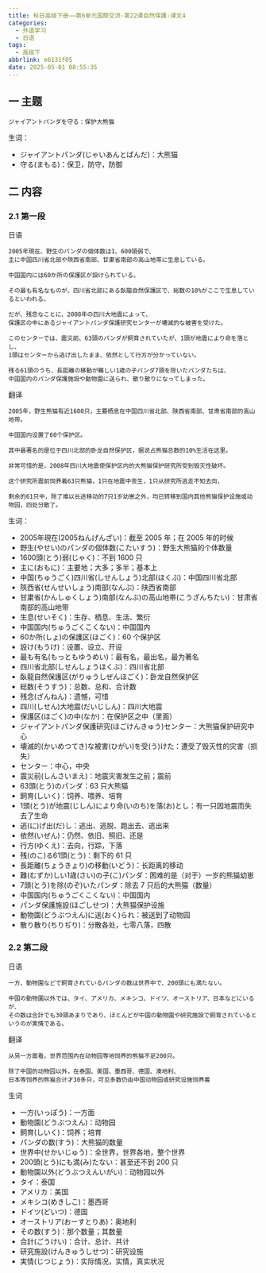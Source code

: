 ```yaml
---
title: 标日高级下册——第6单元国際交流-第22课自然保護-课文4
categories:
  - 外语学习
  - 日语
tags:
  - 高级下
abbrlink: e6131f05
date: 2025-05-01 08:55:35
---
```

## 一 主题

```
ジャイアントパンダを守る：保护大熊猫
```

<!--more-->

生词：

* ジャイアントパンダ(じゃいあんとぱんだ)：大熊猫
* 守る(まもる)：保卫，防守，防御

## 二 内容

### 2.1 第一段

日语

```
2005年現在、野生のパンダの個体数は1、600頭弱で、
主に中国四川省北部や陝西省南部、甘粛省南部の高山地帯に生息している。

中国国内には60か所の保護区が設けられている。

その最も有名なものが、四川省北部にある臥龍自然保護区で、総数の10%がここで生息しているといわれる。

だが、残念なことに、2008年の四川大地震によって、
保護区の中にあるジャイアントパンダ保護研究センターが壊滅的な被害を受けた。

このセンターでは、震災前、63頭のパンダが飼育されていたが、1頭が地震により命を落とし、
1頭はセンターから逃げ出したまま、依然として行方が分かっていない。

残る61頭のうち、長距離の移動が難しい1歳の子パンダ7頭を除いたパンダたちは、
中国国内のパンダ保護施設や動物園に送られ、散り散りになってしまった。
```

翻译

```
2005年，野生熊猫有近1600只，主要栖息在中国四川省北部、陕西省南部、甘肃省南部的高山地带。

中国国内设置了60个保护区。

其中最著名的是位于四川北部的卧龙自然保护区，据说占熊猫总数的10%生活在这里。

非常可惜的是，2008年四川大地震使保护区内的大熊猫保护研究所受到毁灭性破坏。

这个研究所震前饲养着63只熊猫，1只在地震中丧生，1只从研究所逃走不知去向，

剩余的61只中，除了难以长途移动的7只1岁幼崽之外，均已转移到国内其他熊猫保护设施或动物园，四处分散了。
```

生词：

* 2005年現在(2005ねんげんざい)：截至 2005 年；在 2005 年的时候
* 野生(やせい)のパンダの個体数(こたいすう)：野生大熊猫的个体数量
* 1600頭(とう)弱(じゃく)：不到 1600 只
* 主に(おもに)：主要地；大多；多半；基本上
* 中国(ちゅうごく)四川省(しせんしょう)北部(ほくぶ)：中国四川省北部
* 陝西省(せんせいしょう)南部(なんぶ)：陕西省南部
* 甘粛省(かんしゅくしょう)南部(なんぶ)の高山地帯(こうざんちたい)：甘肃省南部的高山地带
* 生息(せいそく)：生存、栖息、生活、繁衍 
* 中国国内(ちゅうごくこくない)：中国国内
* 60か所(しょ)の保護区(ほごく)：60 个保护区
* 設け(もうけ)：设置、设立、开设
* 最も有名(もっともゆうめい)：最有名，最出名，最为著名
* 四川省北部(しせんしょうほくぶ)：四川省北部
* 臥龍自然保護区(がりゅうしぜんほごく)：卧龙自然保护区
* 総数(そうすう)：总数、总和、合计数
* 残念(ざんねん)：遗憾，可惜
* 四川(しせん)大地震(だいじしん)：四川大地震
* 保護区(ほごく)の中(なか)：在保护区之中（里面）
* ジャイアントパンダ保護研究(ほごけんきゅう)センター：大熊猫保护研究中心
* 壊滅的(かいめつてき)な被害(ひがい)を受(う)けた：遭受了毁灭性的灾害（损失）
* センター：中心，中央
* 震災前(しんさいまえ)：地震灾害发生之前；震前
* 63頭(とう)のパンダ：63 只大熊猫
* 飼育(しいく)：饲养、喂养、培育
* 1頭(とう)が地震(じしん)により命(いのち)を落(お)とし：有一只因地震而失去了生命
* 逃(に)げ出(だ)し：逃出、逃脱、跑出去、逃出来
* 依然(いぜん)：仍然、依旧、照旧、还是
* 行方(ゆくえ)：去向，行踪，下落
* 残(のこ)る61頭(とう)：剩下的 61 只
* 長距離(ちょうきょり)の移動(いどう)：长距离的移动
* 難(むずか)しい1歳(さい)の子(こ)パンダ：困难的是（对于）一岁的熊猫幼崽
* 7頭(とう)を除(のぞ)いたパンダ：除去 7 只后的大熊猫（数量）
* 中国国内(ちゅうごくこくない)：中国国内
* パンダ保護施設(ほごしせつ)：大熊猫保护设施
* 動物園(どうぶつえん)に送(おく)られ：被送到了动物园
* 散り散り(ちりぢり)：分散各处，七零八落，四散

### 2.2 第二段

日语

```
一方、動物園などで飼育されているパンダの数は世界中で、200頭にも満たない。

中国の動物園以外では、タイ、アメリカ、メキシコ、ドイツ、オーストリア、日本などにいるが、
その数は合計でも30頭あまりであり、ほとんどが中国の動物園や研究施設で飼育されているというのが実情である。
```

翻译

```
从另一方面看，世界范围内在动物园等地饲养的熊猫不足200只。

除了中国的动物园以外，在泰国、美国、墨西哥、德国、澳地利、
日本等饲养的熊猫合计才30多只，可见多数仍由中国动物园或研究设施饲养着
```


生词

* 一方(いっぽう)：一方面
* 動物園(どうぶつえん)：动物园
* 飼育(しいく)：饲养；培育
* パンダの数(すう)：大熊猫的数量
* 世界中(せかいじゅう)：全世界，世界各地，整个世界
* 200頭(とう)にも満(み)たない：甚至还不到 200 只
* 動物園以外(どうぶつえんいがい)：动物园以外
* タイ：泰国
* アメリカ：美国
* メキシコ(めきしこ)：墨西哥
* ドイツ(どいつ)：德国
* オーストリア(おーすとりあ)：奥地利
* その数(すう)：那个数量；其数量
* 合計(ごうけい)：合计、总计、共计
* 研究施設(けんきゅうしせつ)：研究设施
* 実情(じつじょう)：实际情况，实情，真实状况


